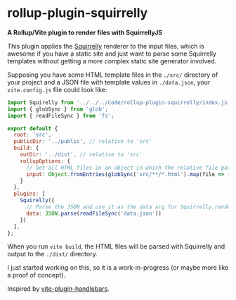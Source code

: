 # rollup-plugin-squirrelly
**A Rollup/Vite plugin to render files with SquirrellyJS**

This plugin applies the [Squirrelly](https://squirrelly.js.org/) renderer to the input files, which is awesome if you have a static site and just want to parse some Squirrelly templates without getting a more complex static site generator involved.

Supposing you have some HTML template files in the `./src/` directory of your project and a JSON file with template values in `./data.json`, your `vite.config.js` file could look like:

```js
import Squirelly from '../../../Code/rollup-plugin-squirrelly/index.js';
import { globSync } from 'glob';
import { readFileSync } from 'fs';

export default {
  root: 'src',
  publicDir: '../public', // relative to 'src'
  build: {
    outDir: '../dist', // relative to 'src'
    rollupOptions: {
      // Get all HTML files in an object in which the relative file paths are used as both keys and values.
      input: Object.fromEntries(globSync('src/**/*.html').map(file => [file, file]))
    }
  },
  plugins: [
    Squirelly({
      // Parse the JSON and use it as the data arg for Squirrelly.render().
      data: JSON.parse(readFileSync('data.json'))
    })
  ],
};
```

When you run `vite build`, the HTML files will be parsed with Squirrelly and output to the `./dist/` directory.

I just started working on this, so it is a work-in-progress (or maybe more like a proof of concept).

Inspired by [vite-plugin-handlebars](https://github.com/alexlafroscia/vite-plugin-handlebars).
